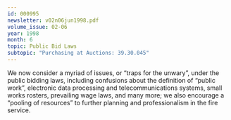 ```yaml
---
id: 000995
newsletter: v02n06jun1998.pdf
volume_issue: 02-06
year: 1998
month: 6
topic: Public Bid Laws
subtopic: "Purchasing at Auctions: 39.30.045"
---
```


We now consider a myriad of issues, or “traps for the unwary”, under the public bidding laws, including confusions about the definition of “public work”, electronic data processing and telecommunications systems, small works rosters, prevailing wage laws, and many more; we also encourage a “pooling of resources” to further planning and professionalism in the fire service.